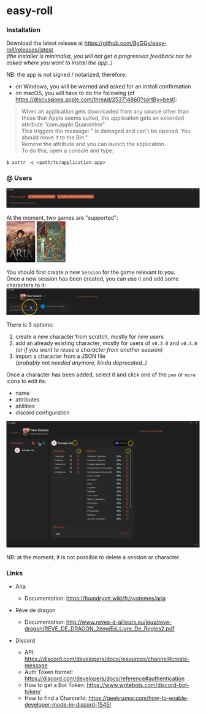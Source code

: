 # easy-roll

### Installation

Download the latest release at https://github.com/ByGGy/easy-roll/releases/latest  
_(the installer is minimalist, you will not get a progression feedback nor be asked where you want to install the app..)_

NB: the app is not signed / notarized, therefore:
* on Windows, you will be warned and asked for an install confirmation
* on macOS, you will have to do the following (cf https://discussions.apple.com/thread/253714860?sortBy=best):
> When an application gets downloaded from any source other than those that Apple seems suited, the application gets an extended attribute "com.apple.Quarantine".  
This triggers the message: "<application> is damaged and can't be opened. You should move it to the Bin."  
Remove the attribute and you can launch the application.  
To do this, open a console and type:
```
$ xattr -c <path/to/application.app>
```

### @ Users

<img src='./EasyRoll_UI_Start.png' width=600>

At the moment, two games are "supported":  
<img src='./public/images/Aria_Cover.jpg' width=75> <img src='./public/images/Reve-de-Dragon_Cover.jpg' width=75>

You should first create a new `Session` for the game relevant to you.  
Once a new session has been created, you can use it and add some characters to it:  
<img src='./EasyRoll_UI_AddCharacter.png' width=600>

There is 3 options:
1. create a new character from scratch, mostly for new users
2. add an already existing character, mostly for users of `v0.3.0` and `v0.4.0`  
_(or if you want to reuse a character from another session)_
3. import a character from a JSON file  
_(probably not needed anymore, kinda deprecated..)_

Once a character has been added, select it and click one of the `pen` or `more` icons to edit its:  
* name
* attributes
* abilities
* discord configuration

<img src='./EasyRoll_UI_EditCharacter.png' width=600>

NB: at the moment, it is not possible to delete a session or character.

### Links

* Aria
  * Documentation: https://foundryvtt.wiki/fr/systemes/aria

* Rêve de dragon
  * Documentation: http://www.reves-d-ailleurs.eu/jeux/reve-dragon/REVE_DE_DRAGON_2emeEd_Livre_De_Regles2.pdf

* Discord
  * API: https://discord.com/developers/docs/resources/channel#create-message
  * Auth Token format: https://discord.com/developers/docs/reference#authentication
  * How to get a Bot Token: https://www.writebots.com/discord-bot-token/
  * How to find a ChannelId: https://geekrumor.com/how-to-enable-developer-mode-in-discord-1545/